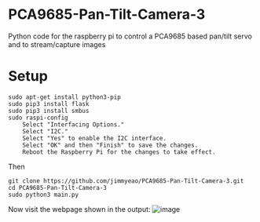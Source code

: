 # PCA9685-Pan-Tilt-Camera-3
Python code for the raspberry pi to control a PCA9685 based pan/tilt servo and to stream/capture images

# Setup
```
sudo apt-get install python3-pip
sudo pip3 install flask
sudo pip3 install smbus
sudo raspi-config
	Select "Interfacing Options."
	Select "I2C."
	Select "Yes" to enable the I2C interface.
	Select "OK" and then "Finish" to save the changes.
	Reboot the Raspberry Pi for the changes to take effect.
```
Then
```
git clone https://github.com/jimmyeao/PCA9685-Pan-Tilt-Camera-3.git
cd PCA9685-Pan-Tilt-Camera-3
sudo python3 main.py
```
Now visit the webpage shown in the output:
![image](https://user-images.githubusercontent.com/5197831/217539943-a8492a73-fb53-4ba2-b512-10bb4dff0ef6.png)
